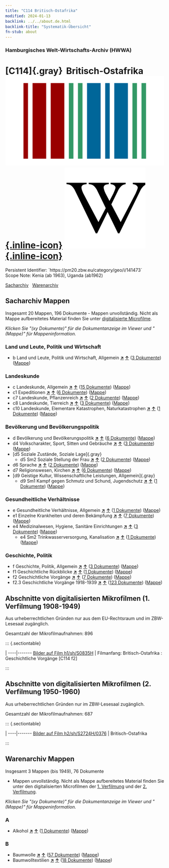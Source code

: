 ```yaml
---
title: "C114 Britisch-Ostafrika"
modified: 2024-01-13
backlink: ../../about.de.html
backlink-title: "Systematik-Übersicht"
fn-stub: about
---
```


### Hamburgisches Welt-Wirtschafts-Archiv (HWWA)

# [C114]{.gray}&#8201; Britisch-Ostafrika &#160; [![Wikidata](/images/Wikidata-logo.svg "Wikidata"){.inline-icon}](http://www.wikidata.org/entity/Q876185) [![Wikipedia](/images/Wikipedia-W.svg "Wikipedia"){.inline-icon}](https://de.wikipedia.org/wiki/Britisch-Ostafrika)

<div class="hint">Persistent Identifier: `https://pm20.zbw.eu/category/geo/i/141473`</div>

<div class="hint">
Scope Note: Kenia (ab 1963), Uganda (ab1962)
</div>


[Sacharchiv](#sacharchiv-mappen) &#160; [Warenarchiv](#warenarchiv-mappen)





## Sacharchiv Mappen









Insgesamt 20 Mappen, 196 Dokumente - Mappen unvollständig.
Nicht als Mappe aufbereitetes Material finden Sie unter [digitalisierte Microfilme](/film/h1_sh.de.html).

_Klicken Sie "(xy Dokumente)" für die Dokumentanzeige im Viewer und "(Mappe)" für Mappeninformation._




### Land und Leute, Politik und Wirtschaft

- b Land und Leute, Politik und Wirtschaft, Allgemein [**&nearr;**](../../../subject/i/144196/about.de.html "Land und Leute, Politik und Wirtschaft, Allgemein (in der ganzen Welt)") [**&uarr;**](../../../subject/about.de.html#b "Sachsystematik") (<a href="https://pm20.zbw.eu/iiifview/folder/sh/141473,144196" title="über: Britisch-Ostafrika : Land und Leute, Politik und Wirtschaft, Allgemein" target="_blank">3 Dokumente</a>) ([Mappe](../../../../folder/sh/1414xx/141473/1441xx/144196/about.de.html))

### Landeskunde

- c Landeskunde, Allgemein [**&nearr;**](../../../subject/i/144199/about.de.html "Landeskunde, Allgemein (in der ganzen Welt)") [**&uarr;**](../../../subject/about.de.html#c "Sachsystematik") (<a href="https://pm20.zbw.eu/iiifview/folder/sh/141473,144199" title="über: Britisch-Ostafrika : Landeskunde, Allgemein" target="_blank">15 Dokumente</a>) ([Mappe](../../../../folder/sh/1414xx/141473/1441xx/144199/about.de.html))
- c1 Expeditionen [**&nearr;**](../../../subject/i/144200/about.de.html "Expeditionen (in der ganzen Welt)") [**&uarr;**](../../../subject/about.de.html#c1 "Sachsystematik") (<a href="https://pm20.zbw.eu/iiifview/folder/sh/141473,144200" title="über: Britisch-Ostafrika : Expeditionen" target="_blank">6 Dokumente</a>) ([Mappe](../../../../folder/sh/1414xx/141473/1442xx/144200/about.de.html))
- c7 Landeskunde, Pflanzenreich [**&nearr;**](../../../subject/i/144211/about.de.html "Landeskunde, Pflanzenreich (in der ganzen Welt)") [**&uarr;**](../../../subject/about.de.html#c7 "Sachsystematik") (<a href="https://pm20.zbw.eu/iiifview/folder/sh/141473,144211" title="über: Britisch-Ostafrika : Landeskunde, Pflanzenreich" target="_blank">2 Dokumente</a>) ([Mappe](../../../../folder/sh/1414xx/141473/1442xx/144211/about.de.html))
- c8 Landeskunde, Tierreich [**&nearr;**](../../../subject/i/144212/about.de.html "Landeskunde, Tierreich (in der ganzen Welt)") [**&uarr;**](../../../subject/about.de.html#c8 "Sachsystematik") (<a href="https://pm20.zbw.eu/iiifview/folder/sh/141473,144212" title="über: Britisch-Ostafrika : Landeskunde, Tierreich" target="_blank">3 Dokumente</a>) ([Mappe](../../../../folder/sh/1414xx/141473/1442xx/144212/about.de.html))
- c10 Landeskunde, Elementare Katastrophen, Naturkatastrophen [**&nearr;**](../../../subject/i/144215/about.de.html "Landeskunde, Elementare Katastrophen, Naturkatastrophen (in der ganzen Welt)") [**&uarr;**](../../../subject/about.de.html#c10 "Sachsystematik") (<a href="https://pm20.zbw.eu/iiifview/folder/sh/141473,144215" title="über: Britisch-Ostafrika : Landeskunde, Elementare Katastrophen, Naturkatastrophen" target="_blank">1 Dokumente</a>) ([Mappe](../../../../folder/sh/1414xx/141473/1442xx/144215/about.de.html))

### Bevölkerung und Bevölkerungspolitik

- d Bevölkerung und Bevölkerungspolitik [**&nearr;**](../../../subject/i/144221/about.de.html "Bevölkerung und Bevölkerungspolitik (in der ganzen Welt)") [**&uarr;**](../../../subject/about.de.html#d "Sachsystematik") (<a href="https://pm20.zbw.eu/iiifview/folder/sh/141473,144221" title="über: Britisch-Ostafrika : Bevölkerung und Bevölkerungspolitik" target="_blank">6 Dokumente</a>) ([Mappe](../../../../folder/sh/1414xx/141473/1442xx/144221/about.de.html))
- d4 Volkscharakter, Sport, Sitten und Gebräuche [**&nearr;**](../../../subject/i/144228/about.de.html "Volkscharakter, Sport, Sitten und Gebräuche (in der ganzen Welt)") [**&uarr;**](../../../subject/about.de.html#d4 "Sachsystematik") (<a href="https://pm20.zbw.eu/iiifview/folder/sh/141473,144228" title="über: Britisch-Ostafrika : Volkscharakter, Sport, Sitten und Gebräuche" target="_blank">3 Dokumente</a>) ([Mappe](../../../../folder/sh/1414xx/141473/1442xx/144228/about.de.html))
- [d5 Soziale Zustände, Soziale Lage]{.gray}
  - d5 Sm2 Soziale Stellung der Frau [**&nearr;**](../../../subject/i/144235/about.de.html "Soziale Stellung der Frau (in der ganzen Welt)") [**&uarr;**](../../../subject/about.de.html#d5_Sm2 "Sachsystematik") (<a href="https://pm20.zbw.eu/iiifview/folder/sh/141473,144235" title="über: Britisch-Ostafrika : Soziale Stellung der Frau" target="_blank">2 Dokumente</a>) ([Mappe](../../../../folder/sh/1414xx/141473/1442xx/144235/about.de.html))
- d6 Sprache [**&nearr;**](../../../subject/i/144239/about.de.html "Sprache (in der ganzen Welt)") [**&uarr;**](../../../subject/about.de.html#d6 "Sachsystematik") (<a href="https://pm20.zbw.eu/iiifview/folder/sh/141473,144239" title="über: Britisch-Ostafrika : Sprache" target="_blank">2 Dokumente</a>) ([Mappe](../../../../folder/sh/1414xx/141473/1442xx/144239/about.de.html))
- d7 Religionswesen, Kirchen [**&nearr;**](../../../subject/i/144241/about.de.html "Religionswesen, Kirchen (in der ganzen Welt)") [**&uarr;**](../../../subject/about.de.html#d7 "Sachsystematik") (<a href="https://pm20.zbw.eu/iiifview/folder/sh/141473,144241" title="über: Britisch-Ostafrika : Religionswesen, Kirchen" target="_blank">6 Dokumente</a>) ([Mappe](../../../../folder/sh/1414xx/141473/1442xx/144241/about.de.html))
- [d9 Geistige Kultur, Wissenschaftliche Leistungen, Allgemein]{.gray}
  - d9 Sm1 Kampf gegen Schmutz und Schund, Jugendschutz [**&nearr;**](../../../subject/i/144255/about.de.html "Kampf gegen Schmutz und Schund, Jugendschutz (in der ganzen Welt)") [**&uarr;**](../../../subject/about.de.html#d9_Sm1 "Sachsystematik") (<a href="https://pm20.zbw.eu/iiifview/folder/sh/141473,144255" title="über: Britisch-Ostafrika : Kampf gegen Schmutz und Schund, Jugendschutz" target="_blank">1 Dokumente</a>) ([Mappe](../../../../folder/sh/1414xx/141473/1442xx/144255/about.de.html))

### Gesundheitliche Verhältnisse

- e Gesundheitliche Verhältnisse, Allgemein [**&nearr;**](../../../subject/i/144264/about.de.html "Gesundheitliche Verhältnisse, Allgemein (in der ganzen Welt)") [**&uarr;**](../../../subject/about.de.html#e "Sachsystematik") (<a href="https://pm20.zbw.eu/iiifview/folder/sh/141473,144264" title="über: Britisch-Ostafrika : Gesundheitliche Verhältnisse, Allgemein" target="_blank">1 Dokumente</a>) ([Mappe](../../../../folder/sh/1414xx/141473/1442xx/144264/about.de.html))
- e1 Einzelne Krankheiten und deren Bekämpfung [**&nearr;**](../../../subject/i/144265/about.de.html "Einzelne Krankheiten und deren Bekämpfung (in der ganzen Welt)") [**&uarr;**](../../../subject/about.de.html#e1 "Sachsystematik") (<a href="https://pm20.zbw.eu/iiifview/folder/sh/141473,144265" title="über: Britisch-Ostafrika : Einzelne Krankheiten und deren Bekämpfung" target="_blank">7 Dokumente</a>) ([Mappe](../../../../folder/sh/1414xx/141473/1442xx/144265/about.de.html))
- e4 Medizinalwesen, Hygiene, Sanitäre Einrichtungen [**&nearr;**](../../../subject/i/144266/about.de.html "Medizinalwesen, Hygiene, Sanitäre Einrichtungen (in der ganzen Welt)") [**&uarr;**](../../../subject/about.de.html#e4 "Sachsystematik") (<a href="https://pm20.zbw.eu/iiifview/folder/sh/141473,144266" title="über: Britisch-Ostafrika : Medizinalwesen, Hygiene, Sanitäre Einrichtungen" target="_blank">3 Dokumente</a>) ([Mappe](../../../../folder/sh/1414xx/141473/1442xx/144266/about.de.html))
  - e4 Sm2 Trinkwasserversorgung, Kanalisation [**&nearr;**](../../../subject/i/163695/about.de.html "Trinkwasserversorgung, Kanalisation (in der ganzen Welt)") [**&uarr;**](../../../subject/about.de.html#e4_Sm2 "Sachsystematik") (<a href="https://pm20.zbw.eu/iiifview/folder/sh/141473,163695" title="über: Britisch-Ostafrika : Trinkwasserversorgung, Kanalisation" target="_blank">1 Dokumente</a>) ([Mappe](../../../../folder/sh/1414xx/141473/1636xx/163695/about.de.html))

### Geschichte, Politik

- f Geschichte, Politik, Allgemein [**&nearr;**](../../../subject/i/144282/about.de.html "Geschichte, Politik, Allgemein (in der ganzen Welt)") [**&uarr;**](../../../subject/about.de.html#f "Sachsystematik") (<a href="https://pm20.zbw.eu/iiifview/folder/sh/141473,144282" title="über: Britisch-Ostafrika : Geschichte, Politik, Allgemein" target="_blank">3 Dokumente</a>) ([Mappe](../../../../folder/sh/1414xx/141473/1442xx/144282/about.de.html))
- f1 Geschichtliche Rückblicke [**&nearr;**](../../../subject/i/144283/about.de.html "Geschichtliche Rückblicke (in der ganzen Welt)") [**&uarr;**](../../../subject/about.de.html#f1 "Sachsystematik") (<a href="https://pm20.zbw.eu/iiifview/folder/sh/141473,144283" title="über: Britisch-Ostafrika : Geschichtliche Rückblicke" target="_blank">1 Dokumente</a>) ([Mappe](../../../../folder/sh/1414xx/141473/1442xx/144283/about.de.html))
- f2 Geschichtliche Vorgänge [**&nearr;**](../../../subject/i/144286/about.de.html "Geschichtliche Vorgänge (in der ganzen Welt)") [**&uarr;**](../../../subject/about.de.html#f2 "Sachsystematik") (<a href="https://pm20.zbw.eu/iiifview/folder/sh/141473,144286" title="über: Britisch-Ostafrika : Geschichtliche Vorgänge" target="_blank">7 Dokumente</a>) ([Mappe](../../../../folder/sh/1414xx/141473/1442xx/144286/about.de.html))
- f2.3 Geschichtliche Vorgänge 1918-1939 [**&nearr;**](../../../subject/i/181391/about.de.html "Geschichtliche Vorgänge 1918-1939 (in der ganzen Welt)") [**&uarr;**](../../../subject/about.de.html#f2.3 "Sachsystematik") (<a href="https://pm20.zbw.eu/iiifview/folder/sh/141473,181391" title="über: Britisch-Ostafrika : Geschichtliche Vorgänge 1918-1939" target="_blank">123 Dokumente</a>) ([Mappe](../../../../folder/sh/1414xx/141473/1813xx/181391/about.de.html))



<a id="filmsections" />

## Abschnitte von digitalisierten Mikrofilmen (1. Verfilmung 1908-1949)

<p>Aus urheberrechtlichen Gründen nur aus dem EU-Rechtsraum und im ZBW-Lesesaal zugänglich.</p>


<p>Gesamtzahl der Mikrofilmaufnahmen: 896</p>





::: {.sectiontable}

 | 
----|-------
<a class="btn" href="https://pm20.zbw.eu/film/h1/sh/S0835H" rel="nofollow">Bilder auf Film h1/sh/S0835H</a> | Filmanfang: Britisch-Ostafrika : Geschichtliche Vorgänge [C114 f2]


:::




## Abschnitte von digitalisierten Mikrofilmen (2. Verfilmung 1950-1960)

<p>Aus urheberrechtlichen Gründen nur im ZBW-Lesesaal zugänglich.</p>


<p>Gesamtzahl der Mikrofilmaufnahmen: 687</p>





::: {.sectiontable}

 | 
----|-------
<a class="btn" href="https://pm20.zbw.eu/film/h2/sh/S2724H/0376" rel="nofollow">Bilder auf Film h2/sh/S2724H/0376</a> | Britisch-Ostafrika


:::














## Warenarchiv Mappen










Insgesamt 3 Mappen (bis 1949), 76 Dokumente
- Mappen unvollständig.  Nicht als Mappe aufbereitetes Material finden Sie
unter den digitalisierten Microfilmen der [1. Verfilmung](/film/h1_wa.de.html)
und der [2. Verfilmung](/film/h2_wa.de.html).

_Klicken Sie "(xy Dokumente)" für die Dokumentanzeige im Viewer und "(Mappe)" für Mappeninformation._




### A

- Alkohol [**&nearr;**](../../../ware/i/141966/about.de.html "Alkohol (XXX in der ganzen Welt)") [**&uarr;**](../../../ware/about.de.html#PID20.02-Sp "Warensystematik") (<a href="https://pm20.zbw.eu/iiifview/folder/wa/141966,141473" title="über: Alkohol : Britisch-Ostafrika" target="_blank">1 Dokumente</a>) ([Mappe](../../../../folder/wa/1419xx/141966/1414xx/141473/about.de.html))

### B

- Baumwolle [**&nearr;**](../../../ware/i/142089/about.de.html "Baumwolle (XXX in der ganzen Welt)") [**&uarr;**](../../../ware/about.de.html#PLW04-Bw "Warensystematik") (<a href="https://pm20.zbw.eu/iiifview/folder/wa/142089,141473" title="über: Baumwolle : Britisch-Ostafrika" target="_blank">57 Dokumente</a>) ([Mappe](../../../../folder/wa/1420xx/142089/1414xx/141473/about.de.html))
- Baumwolltextilien [**&nearr;**](../../../ware/i/154932/about.de.html "Baumwolltextilien (XXX in der ganzen Welt)") [**&uarr;**](../../../ware/about.de.html#PID19-Bw02 "Warensystematik") (<a href="https://pm20.zbw.eu/iiifview/folder/wa/154932,141473" title="über: Baumwolltextilien : Britisch-Ostafrika" target="_blank">18 Dokumente</a>) ([Mappe](../../../../folder/wa/1549xx/154932/1414xx/141473/about.de.html))





